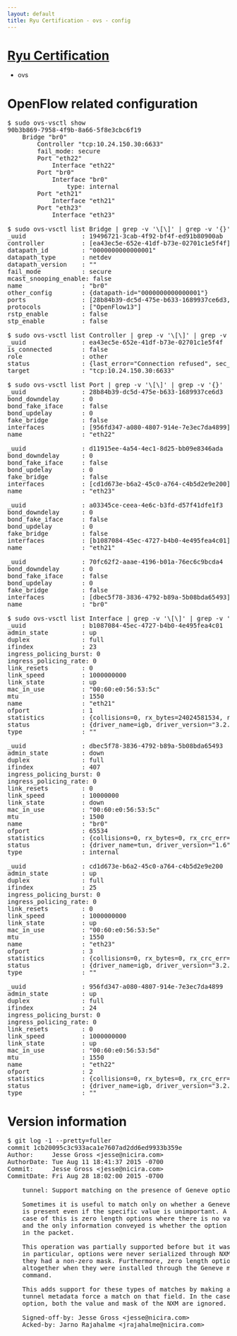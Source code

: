 ```yaml
---
layout: default
title: Ryu Certification - ovs - config
---
```

# [Ryu Certification](http://osrg.github.io/ryu/certification.html)
* ovs 

# OpenFlow related configuration
<pre>
$ sudo ovs-vsctl show
90b3b869-7958-4f9b-8a66-5f8e3cbc6f19
    Bridge "br0"
        Controller "tcp:10.24.150.30:6633"
        fail_mode: secure
        Port "eth22"
            Interface "eth22"
        Port "br0"
            Interface "br0"
                type: internal
        Port "eth21"
            Interface "eth21"
        Port "eth23"
            Interface "eth23"

$ sudo ovs-vsctl list Bridge | grep -v '\[\]' | grep -v '{}'
_uuid               : 19496721-3cab-4f92-bf4f-ed91b80900ab
controller          : [ea43ec5e-652e-41df-b73e-02701c1e5f4f]
datapath_id         : "0000000000000001"
datapath_type       : netdev
datapath_version    : "<built-in>"
fail_mode           : secure
mcast_snooping_enable: false
name                : "br0"
other_config        : {datapath-id="0000000000000001"}
ports               : [28b84b39-dc5d-475e-b633-1689937ce6d3, 70fc62f2-aaae-4196-b01a-76ec6c9bcda4, a03345ce-ceea-4e6c-b3fd-d57f41dfe1f3, d11915ee-4a54-4ec1-8d25-bb09e8346ada]
protocols           : ["OpenFlow13"]
rstp_enable         : false
stp_enable          : false

$ sudo ovs-vsctl list Controller | grep -v '\[\]' | grep -v '{}'
_uuid               : ea43ec5e-652e-41df-b73e-02701c1e5f4f
is_connected        : false
role                : other
status              : {last_error="Connection refused", sec_since_disconnect="2", state=BACKOFF}
target              : "tcp:10.24.150.30:6633"

$ sudo ovs-vsctl list Port | grep -v '\[\]' | grep -v '{}'
_uuid               : 28b84b39-dc5d-475e-b633-1689937ce6d3
bond_downdelay      : 0
bond_fake_iface     : false
bond_updelay        : 0
fake_bridge         : false
interfaces          : [956fd347-a080-4807-914e-7e3ec7da4899]
name                : "eth22"

_uuid               : d11915ee-4a54-4ec1-8d25-bb09e8346ada
bond_downdelay      : 0
bond_fake_iface     : false
bond_updelay        : 0
fake_bridge         : false
interfaces          : [cd1d673e-b6a2-45c0-a764-c4b5d2e9e200]
name                : "eth23"

_uuid               : a03345ce-ceea-4e6c-b3fd-d57f41dfe1f3
bond_downdelay      : 0
bond_fake_iface     : false
bond_updelay        : 0
fake_bridge         : false
interfaces          : [b1087084-45ec-4727-b4b0-4e495fea4c01]
name                : "eth21"

_uuid               : 70fc62f2-aaae-4196-b01a-76ec6c9bcda4
bond_downdelay      : 0
bond_fake_iface     : false
bond_updelay        : 0
fake_bridge         : false
interfaces          : [dbec5f78-3836-4792-b89a-5b08bda65493]
name                : "br0"

$ sudo ovs-vsctl list Interface | grep -v '\[\]' | grep -v '{}'
_uuid               : b1087084-45ec-4727-b4b0-4e495fea4c01
admin_state         : up
duplex              : full
ifindex             : 23
ingress_policing_burst: 0
ingress_policing_rate: 0
link_resets         : 0
link_speed          : 1000000000
link_state          : up
mac_in_use          : "00:60:e0:56:53:5c"
mtu                 : 1550
name                : "eth21"
ofport              : 1
statistics          : {collisions=0, rx_bytes=24024581534, rx_crc_err=0, rx_dropped=0, rx_errors=0, rx_frame_err=0, rx_over_err=0, rx_packets=16026376, tx_bytes=0, tx_dropped=0, tx_errors=0, tx_packets=0}
status              : {driver_name=igb, driver_version="3.2.10-k", firmware_version="2.10-9"}
type                : ""

_uuid               : dbec5f78-3836-4792-b89a-5b08bda65493
admin_state         : down
duplex              : full
ifindex             : 407
ingress_policing_burst: 0
ingress_policing_rate: 0
link_resets         : 0
link_speed          : 10000000
link_state          : down
mac_in_use          : "00:60:e0:56:53:5c"
mtu                 : 1500
name                : "br0"
ofport              : 65534
statistics          : {collisions=0, rx_bytes=0, rx_crc_err=0, rx_dropped=0, rx_errors=0, rx_frame_err=0, rx_over_err=0, rx_packets=0, tx_bytes=0, tx_dropped=0, tx_errors=0, tx_packets=0}
status              : {driver_name=tun, driver_version="1.6", firmware_version="N/A"}
type                : internal

_uuid               : cd1d673e-b6a2-45c0-a764-c4b5d2e9e200
admin_state         : up
duplex              : full
ifindex             : 25
ingress_policing_burst: 0
ingress_policing_rate: 0
link_resets         : 0
link_speed          : 1000000000
link_state          : up
mac_in_use          : "00:60:e0:56:53:5e"
mtu                 : 1550
name                : "eth23"
ofport              : 3
statistics          : {collisions=0, rx_bytes=0, rx_crc_err=0, rx_dropped=0, rx_errors=0, rx_frame_err=0, rx_over_err=0, rx_packets=0, tx_bytes=1176922500, tx_dropped=0, tx_errors=0, tx_packets=784615}
status              : {driver_name=igb, driver_version="3.2.10-k", firmware_version="2.10-9"}
type                : ""

_uuid               : 956fd347-a080-4807-914e-7e3ec7da4899
admin_state         : up
duplex              : full
ifindex             : 24
ingress_policing_burst: 0
ingress_policing_rate: 0
link_resets         : 0
link_speed          : 1000000000
link_state          : up
mac_in_use          : "00:60:e0:56:53:5d"
mtu                 : 1550
name                : "eth22"
ofport              : 2
statistics          : {collisions=0, rx_bytes=0, rx_crc_err=0, rx_dropped=0, rx_errors=0, rx_frame_err=0, rx_over_err=0, rx_packets=0, tx_bytes=18089315792, tx_dropped=0, tx_errors=0, tx_packets=12064077}
status              : {driver_name=igb, driver_version="3.2.10-k", firmware_version="2.10-9"}
type                : ""
</pre>

# Version information
<pre>
$ git log -1 --pretty=fuller
commit 1cb20095c3c933aca1e7607ad2dd6ed9933b359e
Author:     Jesse Gross &lt;jesse@nicira.com&gt;
AuthorDate: Tue Aug 11 18:41:37 2015 -0700
Commit:     Jesse Gross &lt;jesse@nicira.com&gt;
CommitDate: Fri Aug 28 18:02:00 2015 -0700

    tunnel: Support matching on the presence of Geneve options.
    
    Sometimes it is useful to match only on whether a Geneve option
    is present even if the specific value is unimportant. A special
    case of this is zero length options where there is no value at all
    and the only information conveyed is whether the option was included
    in the packet.
    
    This operation was partially supported before but it was not consistent -
    in particular, options were never serialized through NXM/OXM unless
    they had a non-zero mask. Furthermore, zero length options were rejected
    altogether when they were installed through the Geneve map OpenFlow
    command.
    
    This adds support for these types of matches by making any NXM/OXM for
    tunnel metadata force a match on that field. In the case of a zero length
    option, both the value and mask of the NXM are ignored.
    
    Signed-off-by: Jesse Gross &lt;jesse@nicira.com&gt;
    Acked-by: Jarno Rajahalme &lt;jrajahalme@nicira.com&gt;
</pre>
